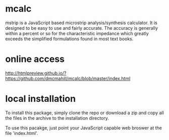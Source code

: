 # mcalc
mstrip is a JavaScript based microstrip analysis/synthesis calculator.
It is designed to be easy to use and fairly accurate.  The accuracy is
generally within a percent or so for the characteristic impedance which
greatly exceeds the simplified formulations found in most text books.

# online access 
http://htmlpreview.github.io/?https://github.com/dmcmahill/mcalc/blob/master/index.html

# local installation
To install this package, simply clone the repo or download a zip and copy all the files
in the archive to the installation directory.

To use this pacakge, just point your JavaScript capable web broswer at
the file 'index.html'.

